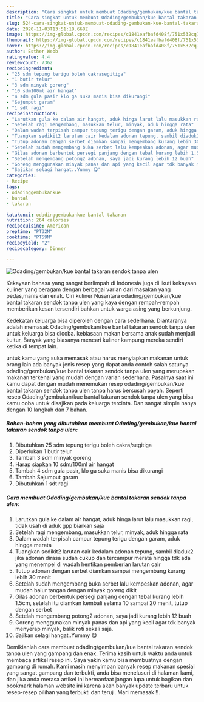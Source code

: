 ```yaml
---
description: "Cara singkat untuk membuat Odading/gembukan/kue bantal takaran sendok tanpa ulen Favorite"
title: "Cara singkat untuk membuat Odading/gembukan/kue bantal takaran sendok tanpa ulen Favorite"
slug: 524-cara-singkat-untuk-membuat-odading-gembukan-kue-bantal-takaran-sendok-tanpa-ulen-favorite
date: 2020-11-03T13:51:18.668Z
image: https://img-global.cpcdn.com/recipes/c1841eafbafd408f/751x532cq70/odadinggembukankue-bantal-takaran-sendok-tanpa-ulen-foto-resep-utama.jpg
thumbnail: https://img-global.cpcdn.com/recipes/c1841eafbafd408f/751x532cq70/odadinggembukankue-bantal-takaran-sendok-tanpa-ulen-foto-resep-utama.jpg
cover: https://img-global.cpcdn.com/recipes/c1841eafbafd408f/751x532cq70/odadinggembukankue-bantal-takaran-sendok-tanpa-ulen-foto-resep-utama.jpg
author: Esther Webb
ratingvalue: 4.4
reviewcount: 7362
recipeingredient:
- "25 sdm tepung terigu boleh cakrasegitiga"
- "1 butir telur"
- "3 sdm minyak goreng"
- "10 sdm100ml air hangat"
- "4 sdm gula pasir klo ga suka manis bisa dikurangi"
- "Sejumput garam"
- "1 sdt ragi"
recipeinstructions:
- "Larutkan gula ke dalam air hangat, aduk hinga larut lalu masukkan ragi, tidak usah di aduk gpp biarkan saja"
- "Setelah ragi mengembang, masukkan telur, minyak, aduk hingga rata"
- "Dalam wadah terpisah campur tepung terigu dengan garam, aduk hingga merata"
- "Tuangkan sedikit2 larutan cair kedalam adonan tepung, sambil diaduk2 jika adonan dirasa sudah cukup dan tercampur merata hingga tdk ada yang menempel di wadah hentikan pemberian larutan cair"
- "Tutup adonan dengan serbet diamkan sampai mengembang kurang lebih 30 menit"
- "Setelah sudah mengembang buka serbet lalu kempeskan adonan, agar mudah balur tangan dengan minyak goreng dikit"
- "Gilas adonan berbentuk persegi panjang dengan tebal kurang lebih 1.5cm, setelah itu diamkan kembali selama 10 sampai 20 menit, tutup dengan serbet"
- "Setelah mengembang potong2 adonan, saya jadi kurang lebih 12 buah"
- "Goreng menggunakan minyak panas dan api yang kecil agar tdk banyak menyerap minyak, balik roti sekali saja."
- "Sajikan selagi hangat..Yummy 😋"
categories:
- Recipe
tags:
- odadinggembukankue
- bantal
- takaran

katakunci: odadinggembukankue bantal takaran 
nutrition: 264 calories
recipecuisine: American
preptime: "PT32M"
cooktime: "PT59M"
recipeyield: "2"
recipecategory: Dinner

---
```



![Odading/gembukan/kue bantal takaran sendok tanpa ulen](https://img-global.cpcdn.com/recipes/c1841eafbafd408f/751x532cq70/odadinggembukankue-bantal-takaran-sendok-tanpa-ulen-foto-resep-utama.jpg)

Kekayaan bahasa yang sangat berlimpah di Indonesia juga di ikuti kekayaan kuliner yang beragam dengan berbagai varian dari masakan yang pedas,manis dan enak. Ciri kuliner Nusantara odading/gembukan/kue bantal takaran sendok tanpa ulen yang kaya dengan rempah-rempah memberikan kesan tersendiri bahkan untuk warga asing yang berkunjung.


Kedekatan keluarga bisa diperoleh dengan cara sederhana. Diantaranya adalah memasak Odading/gembukan/kue bantal takaran sendok tanpa ulen untuk keluarga bisa dicoba. kebiasaan makan bersama anak sudah menjadi kultur, Banyak yang biasanya mencari kuliner kampung mereka sendiri ketika di tempat lain.



untuk kamu yang suka memasak atau harus menyiapkan makanan untuk orang lain ada banyak jenis resep yang dapat anda contoh salah satunya odading/gembukan/kue bantal takaran sendok tanpa ulen yang merupakan makanan terkenal yang mudah dengan varian sederhana. Pasalnya saat ini kamu dapat dengan mudah menemukan resep odading/gembukan/kue bantal takaran sendok tanpa ulen tanpa harus bersusah payah.
Seperti resep Odading/gembukan/kue bantal takaran sendok tanpa ulen yang bisa kamu coba untuk disajikan pada keluarga tercinta. Dan sangat simple hanya dengan 10 langkah dan 7 bahan.


<!--inarticleads1-->

##### Bahan-bahan yang dibutuhkan membuat Odading/gembukan/kue bantal takaran sendok tanpa ulen:

1. Dibutuhkan 25 sdm tepung terigu boleh cakra/segitiga
1. Diperlukan 1 butir telur
1. Tambah 3 sdm minyak goreng
1. Harap siapkan 10 sdm/100ml air hangat
1. Tambah 4 sdm gula pasir, klo ga suka manis bisa dikurangi
1. Tambah Sejumput garam
1. Dibutuhkan 1 sdt ragi




<!--inarticleads2-->

##### Cara membuat  Odading/gembukan/kue bantal takaran sendok tanpa ulen:

1. Larutkan gula ke dalam air hangat, aduk hinga larut lalu masukkan ragi, tidak usah di aduk gpp biarkan saja
1. Setelah ragi mengembang, masukkan telur, minyak, aduk hingga rata
1. Dalam wadah terpisah campur tepung terigu dengan garam, aduk hingga merata
1. Tuangkan sedikit2 larutan cair kedalam adonan tepung, sambil diaduk2 jika adonan dirasa sudah cukup dan tercampur merata hingga tdk ada yang menempel di wadah hentikan pemberian larutan cair
1. Tutup adonan dengan serbet diamkan sampai mengembang kurang lebih 30 menit
1. Setelah sudah mengembang buka serbet lalu kempeskan adonan, agar mudah balur tangan dengan minyak goreng dikit
1. Gilas adonan berbentuk persegi panjang dengan tebal kurang lebih 1.5cm, setelah itu diamkan kembali selama 10 sampai 20 menit, tutup dengan serbet
1. Setelah mengembang potong2 adonan, saya jadi kurang lebih 12 buah
1. Goreng menggunakan minyak panas dan api yang kecil agar tdk banyak menyerap minyak, balik roti sekali saja.
1. Sajikan selagi hangat..Yummy 😋




Demikianlah cara membuat odading/gembukan/kue bantal takaran sendok tanpa ulen yang gampang dan enak. Terima kasih untuk waktu anda untuk membaca artikel resep ini. Saya yakin kamu bisa membuatnya dengan gampang di rumah. Kami masih menyimpan banyak resep makanan spesial yang sangat gampang dan terbukti, anda bisa menelusuri di halaman kami, dan jika anda merasa artikel ini bermanfaat jangan lupa untuk bagikan dan bookmark halaman website ini karena akan banyak update terbaru untuk resep-resep pilihan yang terbukti dan teruji. Mari memasak !!. 
